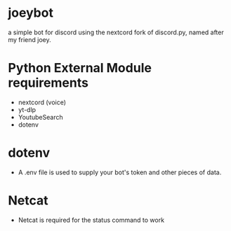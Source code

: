 # joeybot
a simple bot for discord using the nextcord fork of discord.py, named after my friend joey.

 # Python External Module requirements
 - nextcord (voice)
 - yt-dlp 
 - YoutubeSearch 
 - dotenv

# dotenv
- A .env file is used to supply your bot's token and other pieces of data.

# Netcat
- Netcat is required for the status command to work
